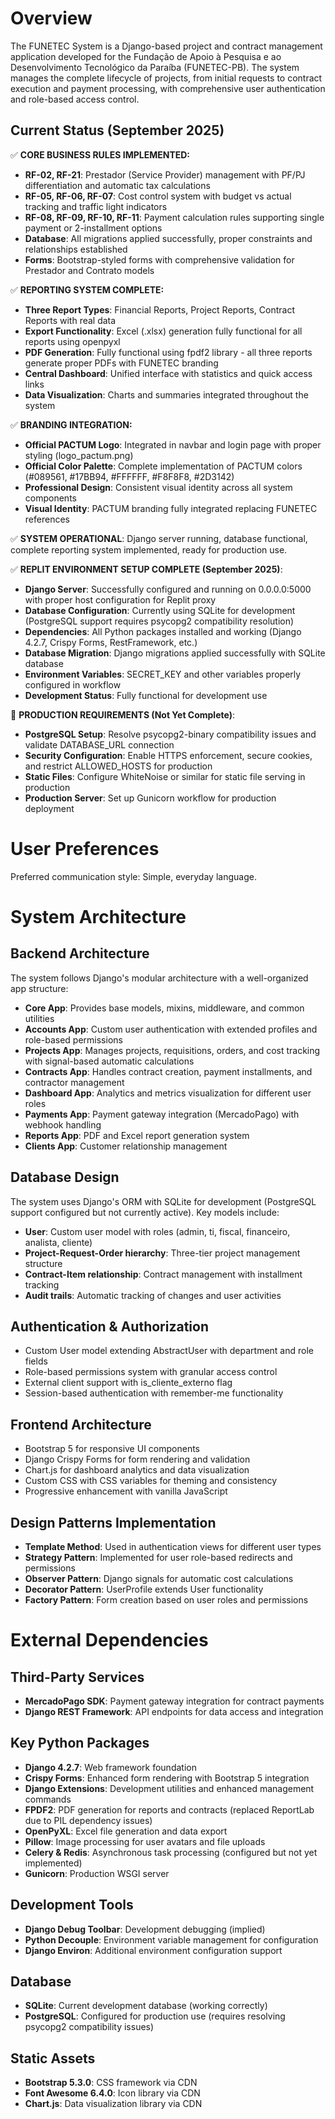# Overview

The FUNETEC System is a Django-based project and contract management application developed for the Fundação de Apoio à Pesquisa e ao Desenvolvimento Tecnológico da Paraíba (FUNETEC-PB). The system manages the complete lifecycle of projects, from initial requests to contract execution and payment processing, with comprehensive user authentication and role-based access control.

## Current Status (September 2025)

✅ **CORE BUSINESS RULES IMPLEMENTED:**
- **RF-02, RF-21**: Prestador (Service Provider) management with PF/PJ differentiation and automatic tax calculations
- **RF-05, RF-06, RF-07**: Cost control system with budget vs actual tracking and traffic light indicators  
- **RF-08, RF-09, RF-10, RF-11**: Payment calculation rules supporting single payment or 2-installment options
- **Database**: All migrations applied successfully, proper constraints and relationships established
- **Forms**: Bootstrap-styled forms with comprehensive validation for Prestador and Contrato models

✅ **REPORTING SYSTEM COMPLETE:**
- **Three Report Types**: Financial Reports, Project Reports, Contract Reports with real data
- **Export Functionality**: Excel (.xlsx) generation fully functional for all reports using openpyxl
- **PDF Generation**: Fully functional using fpdf2 library - all three reports generate proper PDFs with FUNETEC branding
- **Central Dashboard**: Unified interface with statistics and quick access links
- **Data Visualization**: Charts and summaries integrated throughout the system

✅ **BRANDING INTEGRATION:**
- **Official PACTUM Logo**: Integrated in navbar and login page with proper styling (logo_pactum.png)
- **Official Color Palette**: Complete implementation of PACTUM colors (#089561, #17BB94, #FFFFFF, #F8F8F8, #2D3142)
- **Professional Design**: Consistent visual identity across all system components
- **Visual Identity**: PACTUM branding fully integrated replacing FUNETEC references

✅ **SYSTEM OPERATIONAL**: Django server running, database functional, complete reporting system implemented, ready for production use.

✅ **REPLIT ENVIRONMENT SETUP COMPLETE (September 2025)**:
- **Django Server**: Successfully configured and running on 0.0.0.0:5000 with proper host configuration for Replit proxy
- **Database Configuration**: Currently using SQLite for development (PostgreSQL support requires psycopg2 compatibility resolution)
- **Dependencies**: All Python packages installed and working (Django 4.2.7, Crispy Forms, RestFramework, etc.)
- **Database Migration**: Django migrations applied successfully with SQLite database
- **Environment Variables**: SECRET_KEY and other variables properly configured in workflow
- **Development Status**: Fully functional for development use

🔄 **PRODUCTION REQUIREMENTS (Not Yet Complete)**:
- **PostgreSQL Setup**: Resolve psycopg2-binary compatibility issues and validate DATABASE_URL connection
- **Security Configuration**: Enable HTTPS enforcement, secure cookies, and restrict ALLOWED_HOSTS for production
- **Static Files**: Configure WhiteNoise or similar for static file serving in production
- **Production Server**: Set up Gunicorn workflow for production deployment

# User Preferences

Preferred communication style: Simple, everyday language.

# System Architecture

## Backend Architecture

The system follows Django's modular architecture with a well-organized app structure:

- **Core App**: Provides base models, mixins, middleware, and common utilities
- **Accounts App**: Custom user authentication with extended profiles and role-based permissions
- **Projects App**: Manages projects, requisitions, orders, and cost tracking with signal-based automatic calculations
- **Contracts App**: Handles contract creation, payment installments, and contractor management
- **Dashboard App**: Analytics and metrics visualization for different user roles
- **Payments App**: Payment gateway integration (MercadoPago) with webhook handling
- **Reports App**: PDF and Excel report generation system
- **Clients App**: Customer relationship management

## Database Design

The system uses Django's ORM with SQLite for development (PostgreSQL support configured but not currently active). Key models include:

- **User**: Custom user model with roles (admin, ti, fiscal, financeiro, analista, cliente)
- **Project-Request-Order hierarchy**: Three-tier project management structure
- **Contract-Item relationship**: Contract management with installment tracking
- **Audit trails**: Automatic tracking of changes and user activities

## Authentication & Authorization

- Custom User model extending AbstractUser with department and role fields
- Role-based permissions system with granular access control
- External client support with is_cliente_externo flag
- Session-based authentication with remember-me functionality

## Frontend Architecture

- Bootstrap 5 for responsive UI components
- Django Crispy Forms for form rendering and validation
- Chart.js for dashboard analytics and data visualization
- Custom CSS with CSS variables for theming and consistency
- Progressive enhancement with vanilla JavaScript

## Design Patterns Implementation

- **Template Method**: Used in authentication views for different user types
- **Strategy Pattern**: Implemented for user role-based redirects and permissions
- **Observer Pattern**: Django signals for automatic cost calculations
- **Decorator Pattern**: UserProfile extends User functionality
- **Factory Pattern**: Form creation based on user roles and permissions

# External Dependencies

## Third-Party Services
- **MercadoPago SDK**: Payment gateway integration for contract payments
- **Django REST Framework**: API endpoints for data access and integration

## Key Python Packages
- **Django 4.2.7**: Web framework foundation
- **Crispy Forms**: Enhanced form rendering with Bootstrap 5 integration
- **Django Extensions**: Development utilities and enhanced management commands
- **FPDF2**: PDF generation for reports and contracts (replaced ReportLab due to PIL dependency issues)
- **OpenPyXL**: Excel file generation and data export
- **Pillow**: Image processing for user avatars and file uploads
- **Celery & Redis**: Asynchronous task processing (configured but not yet implemented)
- **Gunicorn**: Production WSGI server

## Development Tools
- **Django Debug Toolbar**: Development debugging (implied)
- **Python Decouple**: Environment variable management for configuration
- **Django Environ**: Additional environment configuration support

## Database
- **SQLite**: Current development database (working correctly)
- **PostgreSQL**: Configured for production use (requires resolving psycopg2 compatibility issues)

## Static Assets
- **Bootstrap 5.3.0**: CSS framework via CDN
- **Font Awesome 6.4.0**: Icon library via CDN
- **Chart.js**: Data visualization library via CDN